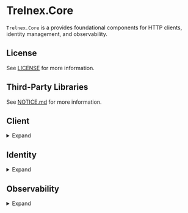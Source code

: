 # Trelnex.Core

`Trelnex.Core` is a provides foundational components for HTTP clients, identity management, and observability.

## License

See [LICENSE](LICENSE) for more information.

## Third-Party Libraries

See [NOTICE.md](NOTICE.md) for more information.

## Client

<details>

<summary>Expand</summary>

&nbsp;

The `Trelnex.Core.Client` namespace simplifies HTTP client operations with a focus on:

- Type-safe HTTP requests and responses
- Standardized error handling
- HTTP header management
- URI manipulation

### Components

#### BaseClient

`BaseClient` is an abstract base class for building HTTP clients:

- Type-safe HTTP method implementations (GET, POST, PUT, PATCH, DELETE)
- JSON serialization and deserialization
- Standardized error handling and status code processing
- Header management
- Streamlined request and response pipeline

Usage example:
```csharp
public class MyApiClient : BaseClient
{
    public MyApiClient(HttpClient httpClient) : base(httpClient)
    {
    }

    public async Task<ResponseModel> GetResourceAsync(string id)
    {
        var uri = BaseAddress.AppendPath($"resources/{id}");
        return await Get<ResponseModel>(uri);
    }
}
```

#### Error Handling

The `BaseClient` provides standardized error handling through:

- HTTP status code processing
- Custom error handler support via delegates
- Exception throwing with `HttpStatusCodeException` for non-success status codes

#### HeadersExtensions

Extension methods for HTTP headers:

- `AddAuthorizationHeader(string authorizationHeader)`: Adds an authorization header to an HTTP request

#### UriExtensions

Extension methods for the `Uri` class that simplify URL manipulation:

- `AppendPath(string path)`: Safely appends a path segment to a URI
- `AddQueryString(string key, string value)`: Adds or appends a query string parameter to a URI

### Best Practices

When using these components:

1. Derive from `BaseClient` to build service-specific clients
2. Leverage the type-safe HTTP methods for request and response handling
3. Implement custom error handlers for service-specific error responses
4. Use the extension methods to add headers and manipulate URIs

</details>

## Identity

<details>

<summary>Expand</summary>

&nbsp;

The `Trelnex.Core.Identity` namespace offers a flexible and provider-agnostic approach to handling authentication credentials, access tokens, and token health monitoring. This design allows applications to work with different authentication providers (like AWS, Azure, or custom providers) through a unified interface.

### Components

#### AccessToken

The `AccessToken` class represents an authentication token that can be used to access secured resources:

- `Token`: The actual token string value
- `TokenType`: Identifies the token type (e.g., "Bearer")
- `ExpiresOn`: Timestamp when the token expires
- `RefreshOn`: Optional timestamp indicating when the token should be refreshed
- `GetAuthorizationHeader()`: Utility method that formats the token for use in HTTP headers

#### ICredential

The `ICredential` interface defines the contract for obtaining access tokens:

- `GetAccessToken(string scope)`: Retrieves an access token for the specified scope

#### ICredentialProvider

The `ICredentialProvider` interface is the primary entry point for obtaining credentials:

- `Name`: Gets the name of the credential provider
- `GetAccessTokenProvider<TClient>(string scope)`: Returns an access token provider for the specified client type and scope
- `GetStatus()`: Retrieves the current status of the credential

The generic variant `ICredentialProvider<TCredential>` extends this interface with:

- `GetCredential()`: Returns the specific credential type (e.g., AWS credentials, Azure credentials)

#### AccessTokenProvider

The `AccessTokenProvider<TClient>` implements `IAccessTokenProvider<TClient>` to provide:

- `Scope`: The scope of the access token
- `GetAccessToken()`: Returns the access token for the configured scope
- `Create()`: Factory method to create and warm up an access token provider

#### Health & Status Monitoring

The Identity system includes components for monitoring credential health:

- `AccessTokenHealth`: An enum indicating if a token is `Valid` or `Expired`
- `AccessTokenStatus`: Records the health, scopes, expiration, and additional metadata for a token
- `CredentialStatus`: Collects the status of multiple access tokens for a credential

#### Exception Handling

- `AccessTokenUnavailableException`: Thrown when an access token cannot be obtained

### Integration with Cloud Providers

The Identity system serves as the foundation for provider-specific implementations:

- `Trelnex.Core.Amazon/Identity`: AWS-specific credential providers
- `Trelnex.Core.Azure/Identity`: Azure-specific credential providers

### Usage Example

```csharp
// Get a credential provider (implementation varies by cloud provider)
var credentialProvider = serviceProvider.GetRequiredService<ICredentialProvider>();

// Get an access token provider for a specific client type and scope
var tokenProvider = credentialProvider.GetAccessTokenProvider<MyApiClient>("https://api.example.com/.default");

// Use the token provider to get an access token
var token = tokenProvider.GetAccessToken();

// Use the token in an HTTP request
httpClient.DefaultRequestHeaders.Authorization = new AuthenticationHeaderValue(token.TokenType, token.Token);
```

### Health Monitoring

The Identity system supports health checks to monitor the status of credentials:

```csharp
// Get the status of a credential
var status = credentialProvider.GetStatus();

// Check if all tokens are valid
bool allValid = status.Statuses.All(s => s.Health == AccessTokenHealth.Valid);
```

This enables applications to proactively detect and respond to authentication issues before they cause failures.

</details>

## Observability

<details>

<summary>Expand</summary>

&nbsp;

The `Trelnex.Core.Observability` namespace provides attributes and functionality for implementing distributed tracing in applications.

### Components

#### TraceMethodAttribute

`TraceMethodAttribute` is an attribute that enables automatic method-level tracing. When applied to a method, it creates and manages an [Activity](https://learn.microsoft.com/en-us/dotnet/api/system.diagnostics.activity) that tracks the method's execution in the context of distributed tracing.

Features:

- Creates Activities that integrate with OpenTelemetry
- Supports customizing the ActivitySource name
- Automatically names Activities based on class and method name
- Handles exceptions by marking Activities with error status
- Thread-safe Activity source management

Example Usage:
```csharp
[TraceMethod]
public void ProcessOrder(int orderId)
{
    // Method will be automatically traced
    // ...
}

[TraceMethod(sourceName: "CustomSource")]
public void ImportantOperation()
{
    // Method will be traced with a custom source name
    // ...
}
```

#### TraceParameterAttribute

`TraceParameterAttribute` allows marking specific method parameters to be included in the trace. When used in conjunction with `TraceMethodAttribute`, this attribute identifies which parameters should be captured as tags in the Activity.

Example Usage:
```csharp
[TraceMethod]
public void ProcessPayment(
    [TraceParameter] string transactionId,
    [TraceParameter] decimal amount,
    CreditCardInfo cardInfo) // Not traced for security reasons
{
    // Only transactionId and amount will be added to the trace
    // cardInfo is not traced as it may contain sensitive information
    // ...
}
```

### Integration with Trelnex.Core.Api

The Observability components are designed to work seamlessly with the OpenTelemetry configuration in Trelnex.Core.Api. The Core.Api project provides:

- Configuration for Prometheus metrics
- OpenTelemetry service setup
- Activity source registration
- Integration with Serilog for logging

### PostSharp Integration

The tracing implementation uses [PostSharp](https://www.postsharp.net/) to apply method boundary aspects, which enables the automatic tracing without manual instrumentation in each method.

### Best Practices

1. Use `TraceMethodAttribute` for important methods that provide business value when traced
2. Use `TraceParameterAttribute` only on non-sensitive parameters to avoid exposing secrets
3. Consider performance impact when tracing high-frequency methods
4. Configure appropriate sampling in production environments
